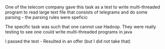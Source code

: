One of the telecom company gave this task as a test to write multi-threaded program to read large
text file that consists of telegrams and do some parsing - the parsing rules were speficic 

The specific task was such that one cannot use Hadoop. They were really testing to see one could write
multi-threaded programs in java

I passed the test - Resulted in an offer (but I did not take that)
